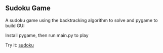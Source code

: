 ## Sudoku Game

A sudoku game using the backtracking algorithm to solve and pygame to build GUI

Install pygame, then run main.py to play

Try it: [sudoku](https://replit.com/join/gzwdtcjjrq-hwaeng)
